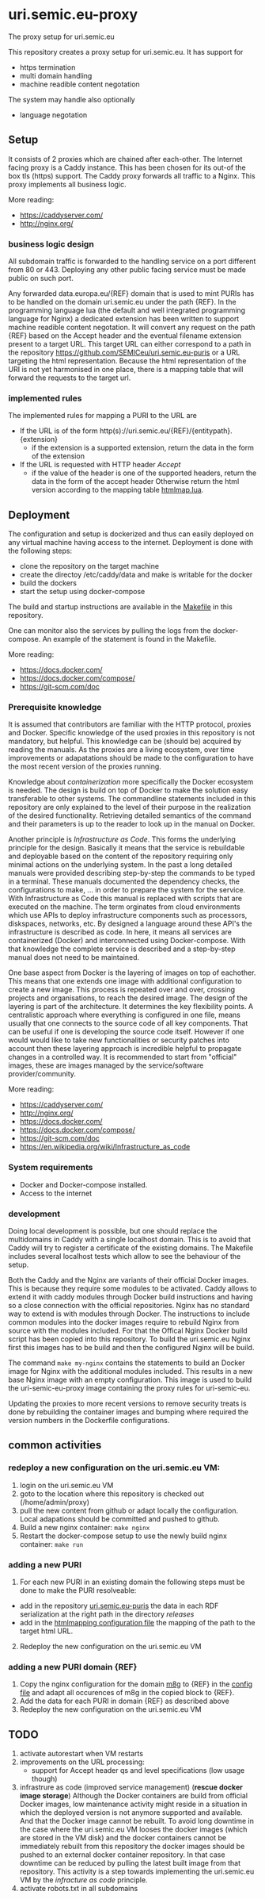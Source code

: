 # uri.semic.eu-proxy
The proxy setup for uri.semic.eu


This repository creates a proxy setup for uri.semic.eu.
It has support for 
   - https termination
   - multi domain handling
   - machine readible content negotation 

The system may handle also optionally
   - language negotation 

## Setup

It consists of 2 proxies which are chained after each-other.
The Internet facing proxy is a Caddy instance. This has been chosen for its out-of the box tls (https) support.
The Caddy proxy forwards all traffic to a Nginx. This proxy implements all business logic.

More reading:
- https://caddyserver.com/
- http://nginx.org/



### business logic design

All subdomain traffic is forwarded to the handling service on a port different from 80 or 443.
Deploying any other public facing service must be made public on such port. 

Any forwarded data.europa.eu/{REF} domain that is used to mint PURIs has to be handled on the domain uri.semic.eu under the path {REF}.
In the programming language lua (the default and well integrated programming language for Nginx) a dedicated extension has been written to support machine readible content negotation.
It will convert any request on the path {REF} based on the Accept header and the eventual filename extension present to a target URL.
This target URL can either correspond to a path in the repository https://github.com/SEMICeu/uri.semic.eu-puris or a URL targeting the html representation.
Because the html representation of the URI is not yet harmonised in one place, there is a mapping table that will forward the requests to the target url.

### implemented rules
The implemented rules for mapping a PURI to the URL are
  
  - If the URL is of the form http(s)://uri.semic.eu/{REF}/{entitypath}.{extension} 
     - if the extension is a supported extension, return the data in the form of the extension 
  - If the URL is requested with HTTP header _Accept_
     - if the value of the header is one of the supported headers, return the data in the form of the accept header
  Otherwise return the html version according to the mapping table [htmlmap.lua](https://github.com/SEMICeu/uri.semic.eu-proxy/blob/main/htmlmap.lua).

## Deployment
The configuration and setup is dockerized and thus can easily deployed on any virtual machine having access to the internet. 
Deployment is done with the following steps:

   - clone the repository on the target machine
   - create the directoy /etc/caddy/data and make is writable for the docker 
   - build the dockers
   - start the setup using docker-compose

The build and startup instructions are available in the [Makefile](https://github.com/SEMICeu/uri.semic.eu-proxy/blob/main/Makefile) in this repository.

One can monitor also the services by pulling the logs from the docker-compose. An example of the statement is found in the Makefile.

More reading:
- https://docs.docker.com/
- https://docs.docker.com/compose/
- https://git-scm.com/doc


### Prerequisite knowledge
It is assumed that contributors are familiar with the HTTP protocol, proxies and Docker. Specific knowledge of the used proxies in this repository is not mandatory, but helpful. This knowledge can be (should be) acquired by reading the manuals. As the proxies are a living ecosystem, over time improvements or adapatations should be made to the configuration to have the most recent version of the proxies running.

Knowledge about _containerization_ more specifically the Docker ecosystem is needed. The design is build on top of Docker to make the solution easy transferable to other systems. The commandline statements included in this repository are only explained to the level of their purpose in the realization of the desired functionality. Retrieving detailed semantics of the command and their parameters is up to the reader to look up in the manual on Docker.

Another principle is _Infrastructure as Code_. This forms the underlying principle for the design. Basically it means that the service is rebuildable and deployable based on the content of the repository requiring only minimal actions on the underlying system. In the past a long detailed manuals were provided describing step-by-step the commands to be typed in a terminal. These manuals documented the dependency checks, the configurations to make, ... in order to prepare the system for the service. With Infrastructure as Code this manual is replaced with scripts that are executed on the machine. 
The term orginates from cloud environments which use APIs to deploy infrastructure components such as processors, diskspaces, networks, etc. By designed a language around these API's the infrastructure is described as code. In here, it means all services are containerized (Docker) and interconnected using Docker-compose. With that knowledge the complete service is described and a step-by-step manual does not need to be maintained. 

One base aspect from Docker is the layering of images on top of eachother. This means that one extends one image with additional configuration to create a new image. This process is repeated over and over, crossing projects and organisations, to reach the desired image. The design of the layering is part of the architecture. It determines the key flexibility points. A centralistic approach where everything is configured in one file, means usually that one connects to the source code of all key components. That can be useful if one is developing the source code itself. However if one would would like to take new functionalities or security patches into account then these layering approach is incredible helpful to propagate changes in a controlled way. It is recommended to start from "official" images, these are images managed by the service/software provider/community.



More reading:
- https://caddyserver.com/
- http://nginx.org/
- https://docs.docker.com/
- https://docs.docker.com/compose/
- https://git-scm.com/doc
- https://en.wikipedia.org/wiki/Infrastructure_as_code



### System requirements

- Docker and Docker-compose installed.
- Access to the internet

### development
Doing local development is possible, but one should replace the multidomains in Caddy  with a single localhost domain. This is to avoid that Caddy will try to register a certificate of the existing domains.
The Makefile includes several localhost tests which allow to see the behaviour of the setup.

Both the Caddy and the Nginx are variants of their official Docker images. This is because they require some modules to be activated.
Caddy allows to extend it with caddy modules through Docker build instructions and having so a close connection with the official repositories.
Nginx has no standard way to extend is with modules through Docker. The instructions to include common modules into the docker images require to rebuild Nginx from source with the modules included.
For that the Offical Nginx Docker build script has been copied into this repository. To build the uri.semic.eu Nginx first this images has to be build and then the configured Nginx will be build.

The command `make my-nginx` contains the statements to build an Docker image for Nginx with the additional modules included. This results in a new base Nginx image with an empty configuration. This image is used to build the uri-semic-eu-proxy image containing the proxy rules for uri-semic-eu. 

Updating the proxies to more recent versions to remove security treats is done by rebuilding the container images and bumping where required the version numbers in the Dockerfile configurations. 



## common activities

### redeploy a new configuration on the uri.semic.eu VM:
1. login on the uri.semic.eu VM 
2. goto to the location where this repository is checked out (/home/admin/proxy) 
3. pull the new content from github or adapt locally the configuration. Local adapations should be committed and pushed to github.
4. Build a new nginx container: `make nginx`
5. Restart the docker-compose setup to use the newly build nginx container: `make run`

### adding a new PURI
1. For each new PURI in an existing domain the following steps must be done to make the PURI resolveable:
  - add in the repository [uri.semic.eu-puris](https://github.com/SEMICeu/uri.semic.eu-puris) the data in each RDF serialization at the right path in the directory _releases_
  - add in the [htmlmapping configuration file](https://github.com/SEMICeu/uri.semic.eu-proxy/blob/main/htmlmap.lua) the mapping of the path to the target html URL.
 
2. Redeploy the new configuration on the uri.semic.eu VM

### adding a new PURI domain {REF} 
1. Copy the nginx configuration for the domain [m8g](https://github.com/SEMICeu/uri.semic.eu-proxy/blob/main/urisemic.nginx.conf.d#L145) to {REF} in the [config file](https://github.com/SEMICeu/uri.semic.eu-proxy/blob/main/urisemic.nginx.conf.d) and adapt all occurences of m8g in the copied block to {REF}.
2. Add the data for each PURI in domain {REF} as described above
3. Redeploy the new configuration on the uri.semic.eu VM



## TODO

1. activate autorestart when VM restarts
2. improvements on the URL processing:
     - support for Accept header qs and level specifications (low usage though)
3. infrastrure as code (improved service management)
     (**rescue docker image storage**)
     Although the Docker containers are build from official Docker images, low maintenance activity might reside in a situation in which the deployed version is not anymore supported and available. And that the Docker image cannot be rebuilt. To avoid long downtime in the case where the uri.semic.eu VM looses the docker images (which are stored in the VM disk) and the docker containers cannot be immediately rebuilt from this repository the docker images should be pushed to an external docker container repository. In that case downtime can be reduced by pulling the latest built image from that repository. This activity is a step towards implementing the uri.semic.eu VM by the _infracture as code_ principle.         
4. activate robots.txt in all subdomains  



